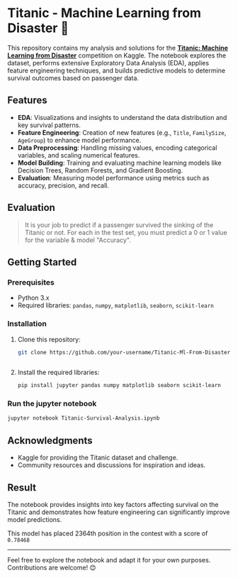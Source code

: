 # Titanic - Machine Learning from Disaster 🚢

This repository contains my analysis and solutions for the **[Titanic: Machine Learning from Disaster](https://www.kaggle.com/c/titanic)** competition on Kaggle. The notebook explores the dataset, performs extensive Exploratory Data Analysis (EDA), applies feature engineering techniques, and builds predictive models to determine survival outcomes based on passenger data.

## Features
- **EDA**: Visualizations and insights to understand the data distribution and key survival patterns.
- **Feature Engineering**: Creation of new features (e.g., `Title`, `FamilySize`, `AgeGroup`) to enhance model performance.
- **Data Preprocessing**: Handling missing values, encoding categorical variables, and scaling numerical features.
- **Model Building**: Training and evaluating machine learning models like Decision Trees, Random Forests, and Gradient Boosting.
- **Evaluation**: Measuring model performance using metrics such as accuracy, precision, and recall.

## Evaluation
> It is your job to predict if a passenger survived the sinking of the Titanic or not. For each in the test set, you must predict a 0 or 1 value for the variable & model "Accuracy".

## Getting Started

### Prerequisites
- Python 3.x
- Required libraries: `pandas`, `numpy`, `matplotlib`, `seaborn`, `scikit-learn`

### Installation
1. Clone this repository:
   ```bash
   git clone https://github.com/your-username/Titanic-Ml-From-Disaster.git
 
2. Install the required libraries:
   ```bash
   pip install jupyter pandas numpy matplotlib seaborn scikit-learn

### Run the jupyter notebook
   ```bash
   jupyter notebook Titanic-Survival-Analysis.ipynb
   ```
## Acknowledgments

<ul>
  <li>Kaggle for providing the Titanic dataset and challenge.</li>
  <li>Community resources and discussions for inspiration and ideas.</li>
</ul>

## Result

The notebook provides insights into key factors affecting survival on the Titanic and demonstrates how feature engineering can significantly improve model predictions.

This model has placed 2364th position in the contest with a score of `0.78468`

---

Feel free to explore the notebook and adapt it for your own purposes. Contributions are welcome! 😊


